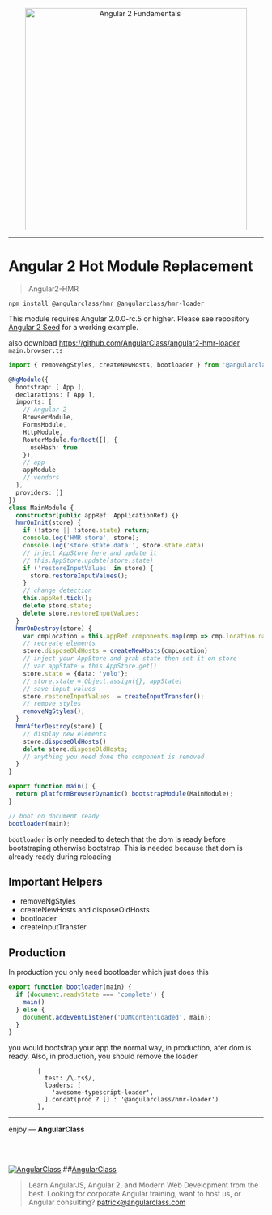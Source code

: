 <p align="center">
  <a href="http://courses.angularclass.com/courses/angular-2-fundamentals" target="_blank">
    <img width="438" alt="Angular 2 Fundamentals" src="https://cloud.githubusercontent.com/assets/1016365/17200649/085798c6-543c-11e6-8ad0-2484f0641624.png">
  </a>
</p>

---


# Angular 2 Hot Module Replacement
> Angular2-HMR

`npm install @angularclass/hmr @angularclass/hmr-loader`

This module requires Angular 2.0.0-rc.5 or higher. Please see repository [Angular 2 Seed](https://github.com/angularclass/angular2-seed) for a working example. 

also download https://github.com/AngularClass/angular2-hmr-loader
`main.browser.ts`
```typescript
import { removeNgStyles, createNewHosts, bootloader } from '@angularclass/hmr';

@NgModule({
  bootstrap: [ App ],
  declarations: [ App ],
  imports: [
    // Angular 2
    BrowserModule,
    FormsModule,
    HttpModule,
    RouterModule.forRoot([], {
      useHash: true
    }),
    // app
    appModule
    // vendors
  ],
  providers: []
})
class MainModule {
  constructor(public appRef: ApplicationRef) {}
  hmrOnInit(store) {
    if (!store || !store.state) return;
    console.log('HMR store', store);
    console.log('store.state.data:', store.state.data)
    // inject AppStore here and update it
    // this.AppStore.update(store.state)
    if ('restoreInputValues' in store) {
      store.restoreInputValues();
    }
    // change detection
    this.appRef.tick();
    delete store.state;
    delete store.restoreInputValues;
  }
  hmrOnDestroy(store) {
    var cmpLocation = this.appRef.components.map(cmp => cmp.location.nativeElement);
    // recreate elements
    store.disposeOldHosts = createNewHosts(cmpLocation)
    // inject your AppStore and grab state then set it on store
    // var appState = this.AppStore.get()
    store.state = {data: 'yolo'};
    // store.state = Object.assign({}, appState)
    // save input values
    store.restoreInputValues  = createInputTransfer();
    // remove styles
    removeNgStyles();
  }
  hmrAfterDestroy(store) {
    // display new elements
    store.disposeOldHosts()
    delete store.disposeOldHosts;
    // anything you need done the component is removed
  }
}

export function main() {
  return platformBrowserDynamic().bootstrapModule(MainModule);
}

// boot on document ready
bootloader(main);

```
`bootloader` is only needed to detech that the dom is ready before bootstraping otherwise bootstrap. This is needed because that dom is already ready during reloading

## Important Helpers
* removeNgStyles
* createNewHosts and disposeOldHosts
* bootloader
* createInputTransfer

## Production
In production you only need bootloader which just does this
```typescript
export function bootloader(main) {
  if (document.readyState === 'complete') {
    main()
  } else {
    document.addEventListener('DOMContentLoaded', main);
  }
}
```
you would bootstrap your app the normal way, in production, afer dom is ready. Also, in production, you should remove the loader
```es6
        {
          test: /\.ts$/,
          loaders: [
            'awesome-typescript-loader',
          ].concat(prod ? [] : '@angularclass/hmr-loader')
        },
```

___

enjoy — **AngularClass**

<br><br>

[![AngularClass](https://cloud.githubusercontent.com/assets/1016365/9863770/cb0620fc-5af7-11e5-89df-d4b0b2cdfc43.png  "Angular Class")](https://angularclass.com)
##[AngularClass](https://angularclass.com)
> Learn AngularJS, Angular 2, and Modern Web Development from the best.
> Looking for corporate Angular training, want to host us, or Angular consulting? patrick@angularclass.com
